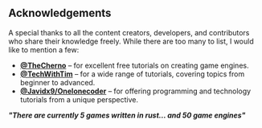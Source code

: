 ## Acknowledgements

A special thanks to all the content creators, developers, and contributors who share their knowledge freely. While there are too many to list, I would like to mention a few:

- **[@TheCherno](https://www.youtube.com/@TheCherno)** – for excellent free tutorials on creating game engines.
- **[@TechWithTim](https://www.youtube.com/@TechWithTim)** – for a wide range of tutorials, covering topics from beginner to advanced.
- **[@Javidx9/Onelonecoder](https://www.onelonecoder.com)** – for offering programming and technology tutorials from a unique perspective.

***"There are currently 5 games written in rust... and 50 game engines"***